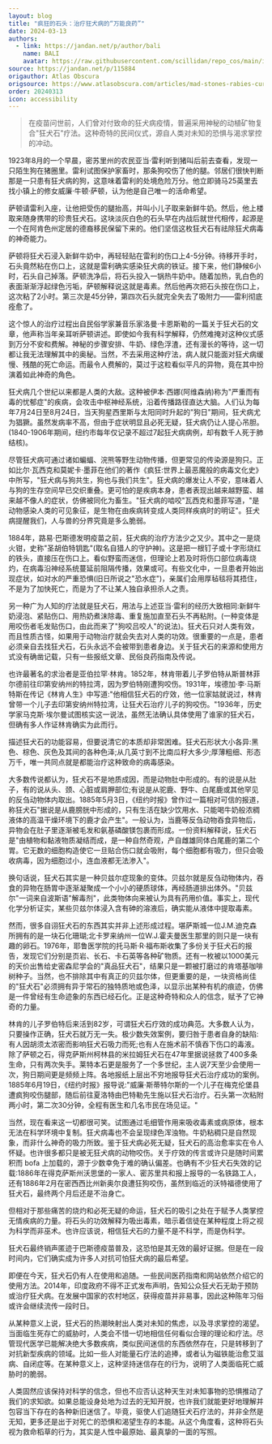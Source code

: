 ```yaml
---
layout: blog
title: "疯狂的石头：治疗狂犬病的“万能良药”"
date: 2024-03-13
authors:
  - link: https://jandan.net/p/author/bali
    name: BALI
    avatar: https://raw.githubusercontent.com/scillidan/repo_cos/main/icon/jin_grey.png
source: https://jandan.net/p/115884
origauthor: Atlas Obscura
origsource: https://www.atlasobscura.com/articles/mad-stones-rabies-cure-eerie-feeling
order: 20240313
icon: accessibility
---
```


> 在疫苗问世前，人们曾对付致命的狂犬病疫情，普遍采用神秘的动植矿物复合"狂犬石"疗法。这种奇特的民间仪式，源自人类对未知的恐惧与渴求掌控的冲动。

1923年8月的一个早晨，密苏里州的农民亚当·雷利听到猪叫后前去查看，发现一只陌生狗在猪圈里。雷利试图保护家畜时，那条狗咬伤了他的腿。邻居们很快判断那是一只患有狂犬病的狗，这意味着雷利的处境危险万分。他立即骑马25英里去找小镇上的修女威廉·牛顿·萨顿，认为他是自己唯一的活命希望。

萨顿请雷利入座，让他把受伤的腿抬高，并叫小儿子取来新鲜牛奶。然后，他上楼取来随身携带的珍贵狂犬石。这块淡灰白色的石头早在内战后就世代相传，起源是一个在阿肯色州定居的德裔移民保留下来的。他们坚信这枚狂犬石有祛除狂犬病毒的神奇能力。

萨顿将狂犬石浸入新鲜牛奶中，再轻轻贴在雷利的伤口上4-5分钟。待移开手时，石头竟然粘在伤口上，这就是雷利确实感染狂犬病的铁证。接下来，他们静候6小时，石头自己掉落。萨顿洗净后，将石头投入一锅热牛奶中。随着加热，乳白色的表面渐渐浮起绿色污垢，萨顿解释说这就是毒素。然后他再次把石头按在伤口上，这次粘了2小时。第三次是45分钟，第四次石头就完全失去了吸附力——雷利彻底痊愈了。

这个惊人的治疗过程出自民俗学家兼音乐家洛曼·卡恩斯勒的一篇关于狂犬石的文章，他声称当年亲耳听萨顿讲述。即使如今我有科学解释，仍然难掩对这种仪式感到万分不安和费解。神秘的步骤安排、牛奶、绿色浮渣，还有漫长的等待，这一切都让我无法理解其中的奥秘。当然，不去采用这种疗法，病人就只能面对狂犬病缓慢、残酷的死亡命运。而最令人费解的，莫过于这粒看似平凡的异物，竟在其中扮演着如此神奇的角色。

狂犬病几个世纪以来都是人类的大敌。这种被伊本·西娜(阿维森纳)称为"严重而有毒的忧郁症"的疾病，会攻击中枢神经系统，沿着传播路径直达大脑。人们认为每年7月24日至8月24日，当天狗星西里斯与太阳同时升起的"狗日"期间，狂犬病尤为猖獗。虽然发病率不高，但由于症状明显且必死无疑，狂犬病仍让人提心吊胆。(1840-1906年期间，纽约市每年仅记录不超过7起狂犬病病例，却有数千人死于肺结核)。

尽管狂犬病可通过诸如蝙蝠、浣熊等野生动物传播，但更常见的传染源是狗只。正如比尔·瓦西克和莫妮卡·墨菲在他们的著作《疯狂:世界上最恶魔般的病毒文化史》中所写，"狂犬病与狗共生，狗也与我们共生"。狂犬病的爆发让人不安，意味着人与狗的生存空间早已交织重叠。更可怕的是疾病本身，患者表现出越来越野蛮、越来越不像人的症状，仿佛被同化为畜生。"狂犬病的啮咬"瓦西克和墨菲写道，"是动物感染人类的可见象征，是生物在由疾病转变成人类同样疾病时的明证"。狂犬病提醒我们，人与兽的分界究竟是多么脆弱。

1884年，路易·巴斯德发明疫苗之前，狂犬病的治疗方法少之又少。其中之一是烧火钳，史称"圣胡伯特钥匙"(取名自猎人的守护神)。这是把一根钉子或十字形烧红的铁头，直接压在伤口上。看似野蛮而迷信，但理论上若及时将伤口部位病毒烧灼，在病毒沿神经系统蔓延前阻隔传播，效果或可。有些文化中，一旦患者开始出现症状，如对水的严重恐惧(旧日所说之"恐水症")，亲属们会用厚毡毯将其捂住，不是为了加快死亡，而是为了不让某人独自承担杀人之责。

另一种广为人知的疗法就是狂犬石，用法与上述亚当·雷利的经历大致相同:新鲜牛奶浸泡、紧贴伤口、用热奶煮沫除毒、重复施加直至石头不再粘附。(一种变体是用咬伤者毛发贴伤口，由此而来了"狗咬吕咬人"的说法)。狂犬石只对人类有效，而且性质古怪，如果用于动物治疗就会失去对人类的功效。很重要的一点是，患者必须亲自去找狂犬石，石头永远不会被带到患者身边。关于狂犬石的来源和使用方式没有确凿记载，只有一些报纸文章、民俗良药指南及传说。

也许最著名的求治者是亚伯拉罕·林肯。1852年，林肯带着儿子罗伯特从斯普林菲尔德前往印第安纳州的特拉湾，因为罗伯特刚遭狗咬伤。1931年，埃德加·李·马斯特斯在传记《林肯人生》中写道:"他相信狂犬石的疗效，他一位家姑就说过，林肯曾带一个儿子去印第安纳州特拉湾，让狂犬石治疗儿子的狗咬伤。"1936年，历史学家马克斯·埃尔曼试图核实这一说法，虽然无法确认具体使用了谁家的狂犬石，但确有多人作证林肯确实为此而行。

描述狂犬石的功能容易，但要说清它的本质却非常困难。狂犬石形状大小各异:黑色、棕色、灰色及其间的各种色泽;从几英寸到不比南瓜籽大多少;厚薄粗细、形态万千，唯一共同点就是都能治疗这种致命的病毒感染。

大多数传说都认为，狂犬石不是地质成因，而是动物肚中形成的。有的说是从肚子，有的说从头、颈、心脏或肩胛部位;有说是从驼鹿、野牛、白尾鹿或其他罕见的反刍动物体内取出。1885年5月3日，《纽约时报》曾作过一篇相对可信的报道，称狂犬石"据说是从鹿膀胱中形成的，只有生活在缺少饮用水、只能喝牛奶般浓稠液体的高温干燥环境下的鹿才会产生"。一般认为，当鹿等反刍动物吞食异物后，异物会在肚子里逐渐被毛发和氨基磷酸镁包裹而形成。一份资料解释说，狂犬石是"由植物和黏液物质凝结而成，是一种自然奇观，产自雌雄同体白尾鹿的第二个胃。它无数的细胞构造使它一旦贴合伤口就会吸附，每个细胞都有吸力，但只会吸收病毒，因为细胞过小，连血液都无法渗入"。

换句话说，狂犬石其实是一种贝兹尔症现象的变体。贝兹尔就是反刍动物体内，吞食的异物在肠胃中逐渐凝聚成一个小小的硬质球体，再经肠道排出体外。"贝兹尔"一词来自波斯语"解毒剂"，此类物体向来被认为具有药用价值。事实上，现代化学分析证实，某些贝兹尔体浸入含有砷的溶液后，确实能从液体中提取毒素。

然而，很多自诩狂犬石的东西其实并非上述形成过程。堪萨斯城一位J.M.迪克森所拥有的是一块石化珊瑚;北卡罗来纳州一位W.J.霍夫曼医生那里的则只是一块有趣的卵石。1976年，耶鲁医学院的托马斯·R·福布斯收集了多份关于狂犬石的报告，发现它们分别是页岩、长石、卡石英等各种矿物质。还有一枚被以1000美元的天价出售给史密森尼学会的"真品狂犬石"，结果只是一颗被打磨过的肯塔基咖啡树种子。当然，也不排除其中有真正的贝兹尔体，但更重要的是，一块资格尚佳的"狂犬石"必须拥有异于常石的独特质地或色泽，以显示出某种有机的痕迹，仿佛是一件曾经有生命迹象的东西已经石化。正是这种奇特和众人的信念，赋予了它神奇的力量。

林肯的儿子罗伯特后来活到82岁，可谓狂犬石疗效的成功典范。大多数人认为，只要操作正确，狂犬石就万无一失。极少数失效案例，要归咎于患者自身的缺陷:有人因胡须太浓密而影响狂犬石吸力而死;也有人在施术前不慎吞下伤口的毒液。 除了萨顿之石，得克萨斯州柯林县的米拉姆狂犬石在47年里据说拯救了400多条生命，只有两次失手。莱特本石更是服务了一个多世纪，主人说7天至少会使用一次，狗日期间更是频频上阵。各地报纸上层出不穷地报导狂犬石治疗成功的案例。1885年6月19日，《纽约时报》报导说:"威廉·斯蒂特尔斯的一个儿子在梅克伦堡县遭疯狗咬伤腿部，随后前往夏洛特由巴特勒先生施以狂犬石治疗。石头第一次粘附两小时，第二次30分钟，全程有医生和几名市民在场见证。"

当然，现在看来这一切都很可笑。试图通过毛细管作用来吸收毒素或病原体，根本无法在科学环境中复制。狂犬病毒也不会呈现绿色浑浊物。牛奶粘稠只是自然现象，而非什么神奇的吸力所致。鉴于狂犬病必死无疑，狂犬石的高治愈率实在令人怀疑。也许很多都只是被无狂犬病的动物咬伤。关于疗效的传言或许只是随时间累积而 bofa 上加载的，源于少数幸免于难的确认偏差。也确有不少狂犬石失效的记载:1886年在得克萨斯州沃思堡的一家人、密苏里共和报上报导的一名铁路工人，还有1886年2月在密西西比州新奥尔良遭狂狗咬伤，虽然到临近的沃特福德使用了狂犬石，最终两个月后还是不治身亡。

但相对于那些痛苦的烧灼和必死无疑的命运，狂犬石的吸引之处在于赋予人类掌控无情疾病的力量。将石头的功效解释为吸出毒素，暗示着信徒在某种程度上将之视为科学而非巫术。也许应该说，相信狂犬石的力量不是不科学，而是伪科学。

狂犬石最终销声匿迹于巴斯德疫苗普及，这恐怕是其无效的最好证据。但是在一段时间内，它们确实成为许多人对抗可怕狂犬病的最后希望。

即便在今天，狂犬石仍有人在使用和追随。一些民间医药指南和网站依然介绍它的使用方法。2014年，印度政府不得不正式发布声明，告知公众狂犬石无助于预防或治疗狂犬病。在发展中国家的农村地区，获得疫苗并非易事，因此这种陈年习俗或许会继续流传一段时日。

从某种意义上说，狂犬石的热潮映射出人类对未知的焦虑，以及寻求掌控的渴望。当面临生死存亡的威胁时，人类会不惜一切地相信任何看似合理的理论和疗法。尽管现代医学已能解决绝大多数疾病，类似民间迷信的东西依然存在，只是转移到了对抗新型疾病的领域。比如一些人对能量石疗法的追捧，或者认为磁铁能治愈艾滋病、自闭症等。在某种意义上，这种坚持迷信存在的行为，说明了人类面临死亡威胁时的脆弱。

人类固然应该保持对科学的信念，但也不应否认这种天生对未知事物的恐惧推动了我们的求知欲。如果总能设身处地为过去的无知开脱，也许我们就能更好地理解并包容当下存在的各种新旧迷信了。毕竟，驱使人们追随狂犬石疗法的，并非全然是无知，更多还是出于对死亡的恐惧和渴望生存的本能。从这个角度看，这种将石头视为救命稻草的行为，其实是人性中最原始、最真挚的一面的写照。